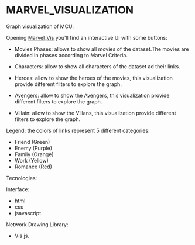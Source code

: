# MARVEL_VISUALIZATION
Graph visualization of MCU.

Opening [Marvel_Vis](https://marvel-visualization.now.sh/) you'll find an interactive UI with some buttons:

  - Movies Phases: allows to show all movies of the dataset.The movies are divided in phases according to Marvel Criteria. 
 
  - Characters: allow to show all characters of the dataset ad their links.

  - Heroes: allow to show the heroes of the movies, this visualization provide different filters to explore the graph.
 
  - Avengers: allow to show the Avengers, this visualization provide different filters to explore the graph.

  - Villain:  allow to show the Villans, this visualization provide different filters to explore the graph.

Legend: the colors of links represent 5 different categories:
 - Friend (Green)
 - Enemy (Purple)
 - Family (Orange)
 - Work (Yellow)
 - Romance (Red)

Tecnologies:

 Interface: 
 - html
 - css
 - jsavascript.
 
 Network Drawing Library: 
 - Vis js.

